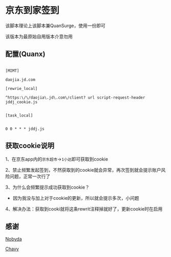# **京东到家签到**<br>


该脚本理论上该脚本兼QuanSurge，使用一份即可<br>

该版本为最原始自用版本介意勿用<br>


## 配置(Quanx)<br>

```

[MIMT]

daojia.jd.com

[rewrie_local]

^https:\/\/daojia\.jd\.com\/client? url script-request-header jddj_cookie.js


[task_local]


0 0 * * * jddj.js

```

## 获取cookie说明<br>

1、在京东app内的`京东超市`->`1小达`即可获取到cookie

2、禁止频繁发起签到，不然获取到的cookie就会异常，再次签到就会提示账户风险问题，正常一次行了

3、为什么会频繁提示成功获取到cookie？<br>

* 因为我没与加上对于cookie的更新，所以就会提示多次，小问题

4、解决办法：获取到cooki就将这条rewrit注释掉就好了，更新cookie时在启用


## 感谢

[Nobyda](https://github.com/NobyDa/Scrip)<br>

[Chavy](https://github.com/chavyleung/script)
